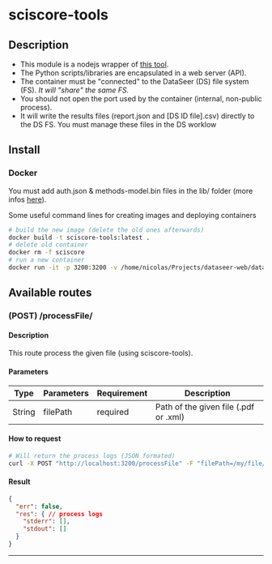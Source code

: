 # sciscore-tools

## Description

- This module is a nodejs wrapper of [this tool](https://github.com/PeterEckmann1/sciscore-tools).
- The Python scripts/libraries are encapsulated in a web server (API).
- The container must be "connected" to the DataSeer (DS) file system (FS). *It will "share" the same FS.*
- You should not open the port used by the container (internal, non-public process).
- It will write the results files (report.json and [DS ID file].csv) directly to the DS FS. You must manage these files in the DS worklow

## Install

### Docker

You must add auth.json & methods-model.bin files in the lib/ folder (more infos [here](https://github.com/PeterEckmann1/sciscore-tools)).

Some useful command lines for creating images and deploying containers

```bash
# build the new image (delete the old ones afterwards)
docker build -t sciscore-tools:latest .
# delete old container
docker rm -f sciscore
# run a new container
docker run -it -p 3200:3200 -v /home/nicolas/Projects/dataseer-web/data:/app/data --name sciscore sciscore-tools:latest
```

## Available routes

### (POST) /processFile/

#### Description

This route process the given file (using sciscore-tools).

#### Parameters

<table>
  <thead>
    <tr>
      <th>Type</th>
      <th>Parameters</th>
      <th>Requirement</th>
      <th>Description</th>
    </tr>
  </thead>
  <tbody>
    <tr>
      <td>String</td>
      <td>filePath</td>
      <td>required</td>
      <td>Path of the given file (.pdf or .xml)</td>
    </tr>
  </tbody>
</table>

#### How to request

```bash
# Will return the process logs (JSON formated)
curl -X POST "http://localhost:3200/processFile" -F "filePath=/my/file/path/file.pdf"
```

#### Result

```json
{
  "err": false,
  "res": { // process logs
    "stderr": [],
    "stdout": []
  }
}
```

---